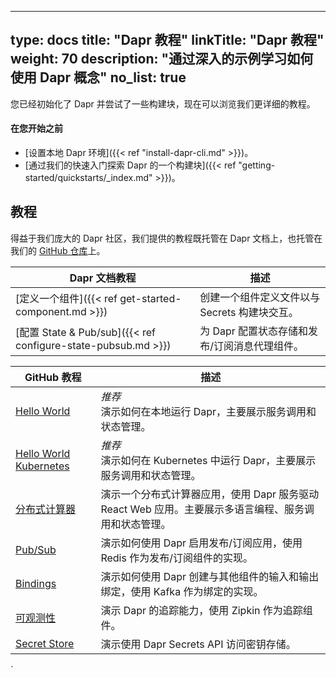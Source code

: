 
---
type: docs
title: "Dapr 教程"
linkTitle: "Dapr 教程"
weight: 70
description: "通过深入的示例学习如何使用 Dapr 概念"
no_list: true
---

您已经初始化了 Dapr 并尝试了一些构建块，现在可以浏览我们更详细的教程。

#### 在您开始之前

- [设置本地 Dapr 环境]({{< ref "install-dapr-cli.md" >}})。
- [通过我们的快速入门探索 Dapr 的一个构建块]({{< ref "getting-started/quickstarts/_index.md" >}})。

## 教程

得益于我们庞大的 Dapr 社区，我们提供的教程既托管在 Dapr 文档上，也托管在我们的 [GitHub 仓库](https://github.com/dapr/quickstarts)上。

| Dapr 文档教程               | 描述                                                                                                                                                                                    |
|--------------------------|------------------------------------------------------------------------------------------------------------------------------------------------------------------------------------------------|
| [定义一个组件]({{< ref get-started-component.md >}})       | 创建一个组件定义文件以与 Secrets 构建块交互。 |
| [配置 State & Pub/sub]({{< ref configure-state-pubsub.md >}}) | 为 Dapr 配置状态存储和发布/订阅消息代理组件。 |

| GitHub 教程               | 描述                                                                                                                                                                                    |
|--------------------------|------------------------------------------------------------------------------------------------------------------------------------------------------------------------------------------------|
| [Hello World](https://github.com/dapr/quickstarts/tree/master/tutorials/hello-world)            | *推荐* <br> 演示如何在本地运行 Dapr，主要展示服务调用和状态管理。  |
| [Hello World Kubernetes](https://github.com/dapr/quickstarts/tree/master/tutorials/hello-kubernetes)       | *推荐* <br> 演示如何在 Kubernetes 中运行 Dapr，主要展示服务调用和状态管理。  |
| [分布式计算器](https://github.com/dapr/quickstarts/tree/master/tutorials/distributed-calculator) | 演示一个分布式计算器应用，使用 Dapr 服务驱动 React Web 应用。主要展示多语言编程、服务调用和状态管理。 |
| [Pub/Sub](https://github.com/dapr/quickstarts/tree/master/tutorials/pub-sub)                | 演示如何使用 Dapr 启用发布/订阅应用，使用 Redis 作为发布/订阅组件的实现。  |
| [Bindings](https://github.com/dapr/quickstarts/tree/master/tutorials/bindings)            | 演示如何使用 Dapr 创建与其他组件的输入和输出绑定，使用 Kafka 作为绑定的实现。                                                                            |
| [可观测性](https://github.com/dapr/quickstarts/tree/master/tutorials/observability) | 演示 Dapr 的追踪能力，使用 Zipkin 作为追踪组件。 |
| [Secret Store](https://github.com/dapr/quickstarts/tree/master/tutorials/secretstore) | 演示使用 Dapr Secrets API 访问密钥存储。 |
`